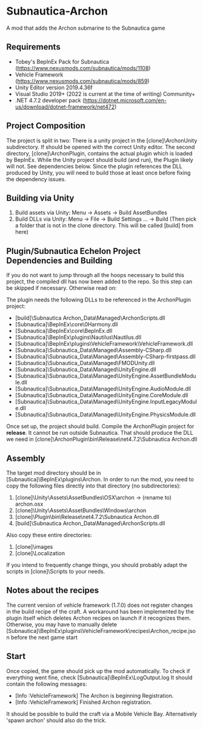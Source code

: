 # Subnautica-Archon
A mod that adds the Archon submarine to the Subnautica game

## Requirements
- Tobey's BepInEx Pack for Subnautica (https://www.nexusmods.com/subnautica/mods/1108)
- Vehicle Framework (https://www.nexusmods.com/subnautica/mods/859)
- Unity Editor version 2019.4.36f
- Visual Studio 2019+ (2022 is current at the time of writing) Community+
- .NET 4.7.2 developer pack (https://dotnet.microsoft.com/en-us/download/dotnet-framework/net472)

## Project Composition
The project is split in two: There is a unity project in the [clone]\ArchonUnity subdirectory. If should be opened with the correct Unity editor. The second directory, [clone]\ArchonPlugin, contains the actual plugin which is loaded by BepInEx.
While the Unity project should build (and run), the Plugin likely will not.
See dependencies below. Since the plugin references the DLL produced by Unity, you will need to build those at least once before fixing the dependency issues.

## Building via Unity
1) Build assets via Unity: Menu -> Assets -> Build AssetBundles
2) Build DLLs via Unity: Menu -> File -> Build Settings ... -> Build 
(Then pick a folder that is not in the clone directory.  This will be called [build] from here)

## Plugin/Subnautica Echelon Project Dependencies and Building
If you do not want to jump through all the hoops necessary to build this project, the compiled dll has now been added to the repo. So this step can be skipped if necessary.
Otherwise read on:

The plugin needs the following DLLs to be referenced in the ArchonPlugin project:
- [build]\Subnautica Archon_Data\Managed\ArchonScripts.dll
- [Subnautica]\BepInEx\core\0Harmony.dll
- [Subnautica]\BepInEx\core\BepInEx.dll
- [Subnautica]\BepInEx\plugins\Nautilus\Nautilus.dll
- [Subnautica]\BepInEx\plugins\VehicleFramework\VehicleFramework.dll
- [Subnautica]\Subnautica_Data\Managed\Assembly-CSharp.dll
- [Subnautica]\Subnautica_Data\Managed\Assembly-CSharp-firstpass.dll
- [Subnautica]\Subnautica_Data\Managed\FMODUnity.dll
- [Subnautica]\Subnautica_Data\Managed\UnityEngine.dll
- [Subnautica]\Subnautica_Data\Managed\UnityEngine.AssetBundleModule.dll
- [Subnautica]\Subnautica_Data\Managed\UnityEngine.AudioModule.dll
- [Subnautica]\Subnautica_Data\Managed\UnityEngine.CoreModule.dll
- [Subnautica]\Subnautica_Data\Managed\UnityEngine.InputLegacyModule.dll
- [Subnautica]\Subnautica_Data\Managed\UnityEngine.PhysicsModule.dll

Once set up, the project should build.
Compile the ArchonPlugin project for **release**. It cannot be run outside Subnautica. That should produce the DLL we need in [clone]\ArchonPlugin\bin\Release\net4.7.2\Subnautica Archon.dll

## Assembly
The target mod directory should be in [Subnautica]\BepInEx\plugins\Archon.
In order to run the mod, you need to copy the following files directly into that directory (no subdirectories):
1) [clone]\Unity\Assets\AssetBundles\OSX\archon -> (rename to) archon.osx
2) [clone]\Unity\Assets\AssetBundles\Windows\archon
3) [clone]\Plugin\bin\Release\net4.7.2\Subnautica Archon.dll
4) [build]\Subnautica Archon_Data\Managed\ArchonScripts.dll

Also copy these entire directories:
1) [clone]\images
2) [clone]\Localization

If you intend to frequently change things, you should probably adapt the scripts in [clone]\Scripts to your needs.

## Notes about the recipes
The current version of vehicle framework (1.7.0) does not register changes in the build recipe of the craft.
A workaround has been implemented by the plugin itself which deletes Archon recipes on launch if it recognizes them.
Otherwise, you may have to manually delete [Subnautica]\BepInEx\plugins\VehicleFramework\recipes\Archon_recipe.json before the next game start

## Start
Once copied, the game should pick up the mod automatically. To check if everything went fine, check 
[Subnautica]\BepInEx\LogOutput.log
It should contain the following messages:
- [Info   :VehicleFramework] The Archon is beginning Registration.
- [Info   :VehicleFramework] Finished Archon registration.

It should be possible to build the craft via a Mobile Vehicle Bay. Alternatively 'spawn archon' should also do the trick.


